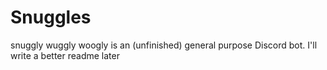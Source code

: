 # Snuggles
snuggly wuggly woogly is an (unfinished) general purpose Discord bot. I'll write a better readme later
